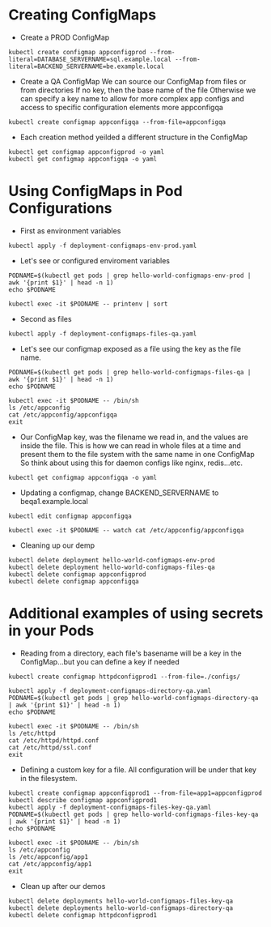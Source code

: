 # Creating ConfigMaps
- Create a PROD ConfigMap

```
kubectl create configmap appconfigprod --from-literal=DATABASE_SERVERNAME=sql.example.local --from-literal=BACKEND_SERVERNAME=be.example.local
```


- Create a QA ConfigMap
We can source our ConfigMap from files or from directories
If no key, then the base name of the file
Otherwise we can specify a key name to allow for more complex app configs and access to specific configuration elements more appconfigqa

```
kubectl create configmap appconfigqa --from-file=appconfigqa
```

- Each creation method yeilded a different structure in the ConfigMap

```
kubectl get configmap appconfigprod -o yaml
kubectl get configmap appconfigqa -o yaml
```



# Using ConfigMaps in Pod Configurations

- First as environment variables

```
kubectl apply -f deployment-configmaps-env-prod.yaml
```

- Let's see or configured enviroment variables

```
PODNAME=$(kubectl get pods | grep hello-world-configmaps-env-prod | awk '{print $1}' | head -n 1)
echo $PODNAME
```

```
kubectl exec -it $PODNAME -- printenv | sort
```

- Second as files

```
kubectl apply -f deployment-configmaps-files-qa.yaml
```

- Let's see our configmap exposed as a file using the key as the file name.

```
PODNAME=$(kubectl get pods | grep hello-world-configmaps-files-qa | awk '{print $1}' | head -n 1)
echo $PODNAME
```

```
kubectl exec -it $PODNAME -- /bin/sh 
ls /etc/appconfig
cat /etc/appconfig/appconfigqa
exit
```

- Our ConfigMap key, was the filename we read in, and the values are inside the file.
This is how we can read in whole files at a time and present them to the file system with the same name in one ConfigMap
So think about using this for daemon configs like nginx, redis...etc.

```
kubectl get configmap appconfigqa -o yaml
```

- Updating a configmap, change BACKEND_SERVERNAME to beqa1.example.local

```
kubectl edit configmap appconfigqa
```

```
kubectl exec -it $PODNAME -- watch cat /etc/appconfig/appconfigqa
```



- Cleaning up our demp

```
kubectl delete deployment hello-world-configmaps-env-prod
kubectl delete deployment hello-world-configmaps-files-qa
kubectl delete configmap appconfigprod
kubectl delete configmap appconfigqa
```

# Additional examples of using secrets in your Pods


- Reading from a directory, each file's basename will be a key in the ConfigMap...but you can define a key if needed

```
kubectl create configmap httpdconfigprod1 --from-file=./configs/
```

```
kubectl apply -f deployment-configmaps-directory-qa.yaml
PODNAME=$(kubectl get pods | grep hello-world-configmaps-directory-qa | awk '{print $1}' | head -n 1)
echo $PODNAME
```

```
kubectl exec -it $PODNAME -- /bin/sh 
ls /etc/httpd
cat /etc/httpd/httpd.conf
cat /etc/httpd/ssl.conf
exit
```


- Defining a custom key for a file. All configuration will be under that key in the filesystem.

```
kubectl create configmap appconfigprod1 --from-file=app1=appconfigprod
kubectl describe configmap appconfigprod1
kubectl apply -f deployment-configmaps-files-key-qa.yaml
PODNAME=$(kubectl get pods | grep hello-world-configmaps-files-key-qa | awk '{print $1}' | head -n 1)
echo $PODNAME
```

```
kubectl exec -it $PODNAME -- /bin/sh 
ls /etc/appconfig
ls /etc/appconfig/app1
cat /etc/appconfig/app1
exit
```


- Clean up after our demos

```
kubectl delete deployments hello-world-configmaps-files-key-qa
kubectl delete deployments hello-world-configmaps-directory-qa
kubectl delete configmap httpdconfigprod1
```
